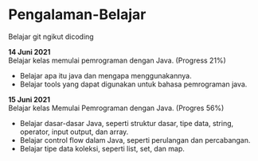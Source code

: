 # Pengalaman-Belajar
Belajar git ngikut dicoding

**14 Juni 2021**  
Belajar kelas memulai pemrograman dengan Java. (Progress 21%)
  * Belajar apa itu java dan mengapa menggunakannya.
  * Belajar tools yang dapat digunakan untuk bahasa pemrograman java.

**15 Juni 2021**  
Belajar kelas Memulai Pemrograman dengan Java. (Progres 56%)
  * Belajar dasar-dasar Java, seperti struktur dasar, tipe data, string, operator, input output, dan array.
  * Belajar control flow dalam Java, seperti perulangan dan percabangan.
  * Belajar tipe data koleksi, seperti list, set, dan map.
